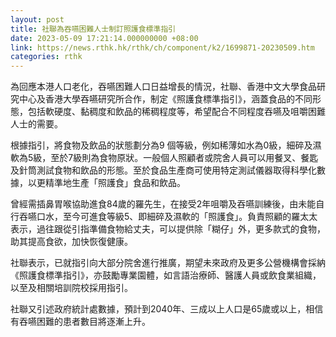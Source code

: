 ```yaml
---
layout: post
title: 社聯為吞嚥困難人士制訂照護食標準指引
date: 2023-05-09 17:21:14.000000000 +08:00
link: https://news.rthk.hk/rthk/ch/component/k2/1699871-20230509.htm
categories: rthk
---
```


為回應本港人口老化，吞嚥困難人口日益增長的情況，社聯、香港中文大學食品研究中心及香港大學吞嚥研究所合作，制定《照護食標準指引》，涵蓋食品的不同形態，包括軟硬度、黏稠度和飲品的稀稠程度等，希望配合不同程度吞嚥及咀嚼困難人士的需要。

根據指引，將食物及飲品的狀態劃分為9 個等級，例如稀薄如水為0級，細碎及濕軟為5級，至於7級則為食物原狀。一般個人照顧者或院舍人員可以用餐叉、餐匙及針筒測試食物和飲品的形態。至於食品生產商可使用特定測試儀器取得科學化數據，以更精準地生產「照護食」食品和飲品。

曾經需插鼻胃喉協助進食84歲的羅先生，在接受2年咀嚼及吞嚥訓練後，由未能自行吞嚥口水，至今可進食等級5、即細碎及濕軟的「照護食」。負責照顧的羅太太表示，過往跟從引指準備食物給丈夫，可以提供除「糊仔」外，更多款式的食物，助其提高食欲，加快恢復健康。

社聯表示，已就指引向大部分院舍進行推廣，期望未來政府及更多公營機構會採納《照護食標準指引》，亦鼓勵專業園體，如言語治療師、醫護人員或飲食業組織，以至及相關培訓院校採用指引。

社聯又引述政府統計處數據，預計到2040年、三成以上人口是65歲或以上，相信有吞嚥困難的患者數目將逐漸上升。
